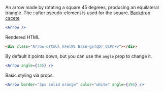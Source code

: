 <!-- Description -->

An arrow made by rotating a square 45 degrees, producing an equilateral triangle. The ::after pseudo-element is used for the square. [Backdrop](/components/backdrop) [cacete](https://google.com)

<!-- Minimal JSX to showcase component -->

```jsx
<Arrow />
```

<!-- Rendered HTML -->

Rendered HTML

```html
<div class="Arrow-dYtoUl kFelWz Base-gxTqDr bCPnxv"></div>
```

<!-- while(not done) { Prop explanation, examples } -->

By default it points down, but you can use the `angle` prop to change it.

```jsx
<Arrow angle={135} />
```

Basic styling via props.

<!-- Cool styling example -->

```jsx
<Arrow border="3px solid orange" color="white" angle={195} />
```
